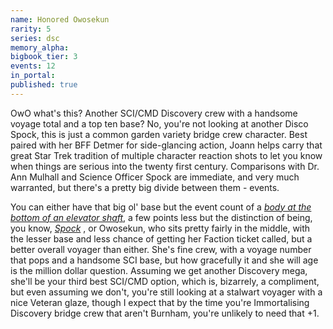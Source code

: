 ```yaml
---
name: Honored Owosekun
rarity: 5
series: dsc
memory_alpha:
bigbook_tier: 3
events: 12
in_portal:
published: true
---
```


OwO what's this? Another SCI/CMD Discovery crew with a handsome voyage total and a top ten base? No, you're not looking at another Disco Spock, this is just a common garden variety bridge crew character. Best paired with her BFF Detmer for side-glancing action, Joann helps carry that great Star Trek tradition of multiple character reaction shots to let you know when things are serious into the twenty first century. Comparisons with Dr. Ann Mulhall and Science Officer Spock are immediate, and very much warranted, but there's a pretty big divide between them - events. 

You can either have that big ol' base but the event count of a  [_body at the bottom of an elevator shaft_](https://www.youtube.com/watch?v=Mj8FIbuoWPY), a few points less but the distinction of being, you know,  [_Spock_](https://youtu.be/eVDMDyDTsLs?t=79) , or Owosekun, who sits pretty fairly in the middle, with the lesser base and less chance of getting her Faction ticket called, but a better overall voyager than either. She's fine crew, with a voyage number that pops and a handsome SCI base, but how gracefully it and she will age is the million dollar question. Assuming we get another Discovery mega, she'll be your third best SCI/CMD option, which is, bizarrely, a compliment, but even assuming we don't, you're still looking at a stalwart voyager with a nice Veteran glaze, though I expect that by the time you're Immortalising Discovery bridge crew that aren't Burnham, you're unlikely to need that +1.
